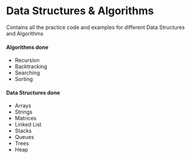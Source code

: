 # Data Structures & Algorithms
Contains all the practice code and examples for different Data Structures and Algorithms

#### Algorithms done

* Recursion
* Backtracking
* Searching
* Sorting

#### Data Structures done

* Arrays
* Strings
* Matrices
* Linked List
* Stacks
* Queues
* Trees
* Heap
